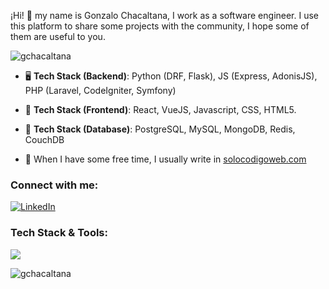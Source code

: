 ¡Hi! 👋 my name is Gonzalo Chacaltana, I work as a software engineer. I use this platform to share some projects with the community, I hope some of them are useful to you.

<p><img src="https://github-profile-trophy.vercel.app/?username=gchacaltana&title=Experience,MultiLanguage,LongTimeUser,Commits,Repositories,Stars,Followers" alt="gchacaltana" /> </p>

- 🖥️ **Tech Stack (Backend)**: Python (DRF, Flask), JS (Express, AdonisJS), PHP (Laravel, CodeIgniter, Symfony)

- 🎯 **Tech Stack (Frontend)**: React, VueJS, Javascript, CSS, HTML5.

- 🧮 **Tech Stack (Database)**: PostgreSQL, MySQL, MongoDB, Redis, CouchDB 

- 📝 When I have some free time, I usually write in [solocodigoweb.com](https://solocodigoweb.com)

<h3>Connect with me:</h3>
<p>
<a href="https://linkedin.com/in/gchacaltanab" target="blank"><img src="https://skillicons.dev/icons?i=linkedin" alt="LinkedIn" /></a>
</p>

<h3>Tech Stack & Tools:</h3>
<p> <img src="https://skillicons.dev/icons?i=python,django,flask,php,laravel,symfony,typescript,javascript,nodejs,react,nextjs,java,spring,rabbitmq,mongo,mysql,postgresql,redis,gcp,aws,azure,vuejs,html,css,bootstrap,nginx,docker,kubernetes,cloudflare,kafka" /> </p>

<!--<p>&nbsp;<img align="center" src="https://github-readme-stats.vercel.app/api?username=gchacaltana&show_icons=true" alt="gchacaltana" /></p>-->

<p><img src="https://streak-stats.demolab.com?user=gchacaltana&show_icons=true" alt="gchacaltana" /></p>